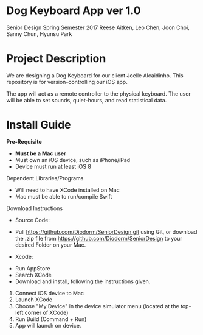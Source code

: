 # Dog Keyboard App ver 1.0
Senior Design Spring Semester 2017
Reese Aitken, Leo Chen, Joon Choi, Sanny Chun, Hyunsu Park

# Project Description
We are designing a Dog Keyboard for our client Joelle Alcaidinho.
This repository is for version-controlling our iOS app.

The app will act as a remote controller to the physical keyboard. The user will be able to set sounds, quiet-hours, and read statistical data. 

# Install Guide
<b>Pre-Requisite
- Must be a Mac user</b>
- Must own an iOS device, such as iPhone/iPad
- Device must run at least iOS 8

Dependent Libraries/Programs
- Will need to have XCode installed on Mac
- Mac must be able to run/compile Swift

Download Instructions
* Source Code:
- Pull https://github.com/Diodorm/SeniorDesign.git using Git, or download the .zip file from https://github.com/Diodorm/SeniorDesign to your desired Folder on your Mac.

* Xcode:
- Run AppStore
- Search XCode
- Download and install, following the instructions given.



1. Connect iOS device to Mac
2. Launch XCode
3. Choose "My Device" in the device simulator menu (located at the top-left corner of XCode)
4. Run Build (Command + Run)
5. App will launch on device. 
